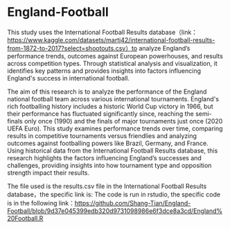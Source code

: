 # England-Football
This study uses the International Football Results database（link：https://www.kaggle.com/datasets/martj42/international-football-results-from-1872-to-2017?select=shootouts.csv）to analyze England’s performance trends, outcomes against European powerhouses, and results across competition types. Through statistical analysis and visualization, it identifies key patterns and provides insights into factors influencing England's success in international football.

The aim of this research is to analyze the performance of the England national football team across various international tournaments. England's rich footballing history includes a historic World Cup victory in 1966, but their performance has fluctuated significantly since, reaching the semi-finals only once (1990) and the finals of major tournaments just once (2020 UEFA Euro). This study examines performance trends over time, comparing results in competitive tournaments versus friendlies and analyzing outcomes against footballing powers like Brazil, Germany, and France. Using historical data from the International Football Results database, this research highlights the factors influencing England’s successes and challenges, providing insights into how tournament type and opposition strength impact their results.

The file used is the results.csv file in the International Football Results database，the specific link is:
The code is run in rstudio, the specific code is in the following link：https://github.com/Shang-Tian/England-Football/blob/9d37e045399edb320d9731098986e6f3dce8a3cd/England%20Football.R
